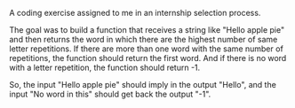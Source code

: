 A coding exercise assigned to me in an internship selection process.

The goal was to build a function that receives a string like "Hello apple pie"
and then returns the word in which there are the highest number of same letter
repetitions. If there are more than one word with the same number of repetitions,
the function should return the first word. And if there is no word with a letter repetition,
the function should return -1.

So, the input "Hello apple pie" should imply in the output "Hello",
and the input "No word in this" should get back the output "-1".
